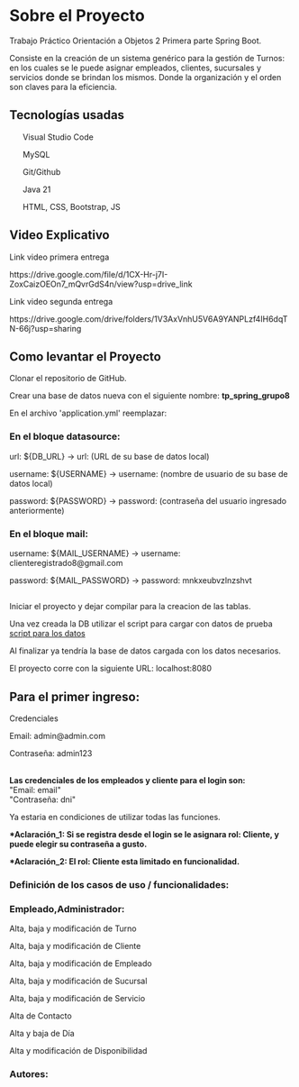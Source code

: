 <h1>Sobre el Proyecto</h1>
<p>Trabajo Práctico Orientación a Objetos 2 Primera parte Spring Boot.</p>
<p>Consiste en la creación de un sistema genérico para la gestión de Turnos: en los cuales se le puede asignar empleados, clientes, sucursales y servicios donde se brindan los mismos. Donde la organización y el orden son
claves para la eficiencia.</p>
<h2>Tecnologías usadas</h2>
<p>
  <ul>Visual Studio Code</ul>
  <ul>MySQL</ul>
  <ul>Git/Github</ul>
  <ul>Java 21</ul>
  <ul>HTML, CSS, Bootstrap, JS</ul>
</p>
<h2>Video Explicativo</h2>
<span> Link video primera entrega</span>
<p>https://drive.google.com/file/d/1CX-Hr-j7I-ZoxCaizOEOn7_mQvrGdS4n/view?usp=drive_link</p>
<span>Link video segunda entrega</span>
<p>https://drive.google.com/drive/folders/1V3AxVnhU5V6A9YANPLzf4IH6dqTN-66j?usp=sharing</p>
<h2>Como levantar el Proyecto</h2>
<p>Clonar el repositorio de GitHub.</p>
<p>Crear una base de datos nueva con el siguiente nombre: <strong>tp_spring_grupo8</strong></p>
<p>En el archivo 'application.yml' reemplazar:</p>
<h3>En el bloque datasource:</h3>
<p>url: ${DB_URL} -> url: (URL de su base de datos local)</p>
<p>username: ${USERNAME} -> username: (nombre de usuario de su base de datos local)</p>
<p>password: ${PASSWORD} -> password: (contraseña del usuario ingresado anteriormente)</p>
<h3>En el bloque mail:</h3>
<p>username: ${MAIL_USERNAME} -> username: clienteregistrado8@gmail.com</p>
<p>password: ${MAIL_PASSWORD} -> password: mnkxeubvzlnzshvt</p>
<h2></h2>
<p>Iniciar el proyecto y dejar compilar para la creacion de las tablas. </p>
<p>Una vez creada la DB utilizar el script para cargar con datos de prueba <a href="https://drive.google.com/file/d/1YABHUYv8p4yJOs-9goAGTmlHEYpgPU6v/view?usp=sharing">script para los datos</a></p>
<p>Al finalizar ya tendría la base de datos cargada con los datos necesarios.</p>
<p>El proyecto corre con la siguiente URL: localhost:8080</p>
<h2>Para el primer ingreso:</h2>
<p>Credenciales</p>
<p>Email: admin@admin.com </p>
<p>Contraseña: admin123</p>
 <br>
  <strong>Las credenciales de los empleados y cliente para el login son: </strong> <br>
"Email: email" <br>
"Contraseña: dni"</p>
<p>Ya estaria en condiciones de utilizar todas las funciones. </p>
<p><strong>*Aclaración_1: Si se registra desde el login se le asignara rol: Cliente, y puede elegir su contraseña a gusto.</strong></p>
<p><strong>*Aclaración_2: El rol: Cliente esta limitado en funcionalidad.</strong></p>
<h3>Definición de los casos de uso / funcionalidades:</h3>
<h3>Empleado,Administrador:</h3>
<p>Alta, baja y modificación de Turno</p>
<p>Alta, baja y modificación de Cliente</p>
<p>Alta, baja y modificación de Empleado</p>
<p>Alta, baja y modificación de Sucursal</p>
<p>Alta, baja y modificación de Servicio</p>
<p>Alta de Contacto</p>
<p>Alta y baja de Día</p>
<p>Alta y modificación de Disponibilidad</p>
<h3>Autores:</h3>
